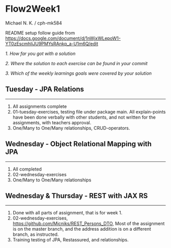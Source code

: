 # Flow2Week1
Michael N. K. / cph-mk584

README setup follow guide from https://docs.google.com/document/d/1nWjxWLepoW1-YT0zEscmhliJU9PMYsRAnkp_a-U1m6Q/edit

*1. How far you got with a solution*

*2. Where the solution to each exercise can be found in your commit*

*3. Which of the weekly learnings goals were covered by your solution*


## Tuesday - JPA Relations
-----
1. All assignments complete 
2. 01-tuesday-exercises, testing file under package main. All explain-points have been done verbally with other students, and not written for the assignments, with teachers approval.
3. One/Many to One/Many relationships, CRUD-operators.

## Wednesday - Object Relational Mapping with JPA
-----
1. All completed
2. 02-wednesday-exercises
3. One/Many to One/Many relationships

## Wednesday & Thursday - REST with JAX RS
-----
1. Done with all parts of assignment, that is for week 1.
2. 02-wednesday-exercises, https://github.com/Micniks/REST_Persons_DTO, Most of the assignment is on the master branch, and the address addition is on a different branch, as instructed.
3. Training testing of JPA, Restassured, and relationships.
